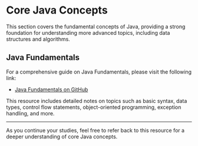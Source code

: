 # Core Java Concepts

This section covers the fundamental concepts of Java, providing a strong foundation for understanding more advanced topics, including data structures and algorithms.

## Java Fundamentals

For a comprehensive guide on Java Fundamentals, please visit the following link:

- [Java Fundamentals on GitHub](https://github.com/ichillous/JavaNotes/tree/main)

This resource includes detailed notes on topics such as basic syntax, data types, control flow statements, object-oriented programming, exception handling, and more.

---

As you continue your studies, feel free to refer back to this resource for a deeper understanding of core Java concepts.
